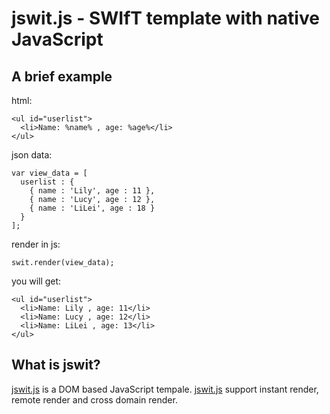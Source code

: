 # jswit.js - SWIfT template with native JavaScript

## A brief example

html:

    <ul id="userlist">
      <li>Name: %name% , age: %age%</li>
    </ul>

json data:

    var view_data = [
      userlist : {
        { name : 'Lily', age : 11 },
        { name : 'Lucy', age : 12 },
        { name : 'LiLei', age : 18 }
      }
    ];

render in js:

    swit.render(view_data);
  
you will get:

    <ul id="userlist">
      <li>Name: Lily , age: 11</li>
      <li>Name: Lucy , age: 12</li>
      <li>Name: LiLei , age: 13</li>
    </ul>

## What is jswit?

[jswit.js](https://github.com/visvoy/jswit) is a DOM based JavaScript tempale. [jswit.js](https://github.com/visvoy/jswit) support instant render, remote render and cross domain render.






